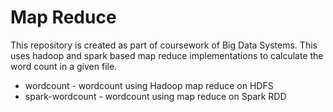 # Map Reduce

This repository is created as part of coursework of Big Data Systems. This uses hadoop and spark based map reduce implementations to calculate the word count in a given file. 

- wordcount - wordcount using Hadoop map reduce on HDFS
- spark-wordcount - wordcount using map reduce on Spark RDD